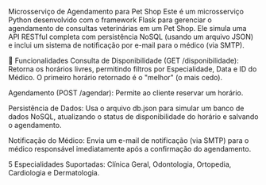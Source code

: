 Microsserviço de Agendamento para Pet Shop
Este é um microsserviço Python desenvolvido com o framework Flask para gerenciar o agendamento de consultas veterinárias em um Pet Shop. Ele simula uma API RESTful completa com persistência NoSQL (usando um arquivo JSON) e inclui um sistema de notificação por e-mail para o médico (via SMTP).

🚀 Funcionalidades
Consulta de Disponibilidade (GET /disponibilidade): Retorna os horários livres, permitindo filtros por Especialidade, Data e ID do Médico. O primeiro horário retornado é o "melhor" (o mais cedo).

Agendamento (POST /agendar): Permite ao cliente reservar um horário.

Persistência de Dados: Usa o arquivo db.json para simular um banco de dados NoSQL, atualizando o status de disponibilidade do horário e salvando o agendamento.

Notificação do Médico: Envia um e-mail de notificação (via SMTP) para o médico responsável imediatamente após a confirmação do agendamento.

5 Especialidades Suportadas: Clínica Geral, Odontologia, Ortopedia, Cardiologia e Dermatologia.
